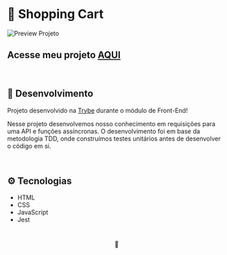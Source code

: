 # 🛒 Shopping Cart

![Preview Projeto](./imgs/Readme-gif.gif)

## Acesse meu projeto <a href="https://lauropera.github.io/shopping-cart/">AQUI</a>

<br />

## 📡 Desenvolvimento

Projeto desenvolvido na <a href="https://betrybe.com/" target="_blank">Trybe</a> durante o módulo de Front-End!

Nesse projeto desenvolvemos nosso conhecimento em requisições para uma API e funções assíncronas. O desenvolvimento foi em base da metodologia TDD, onde construímos testes unitários antes de desenvolver o código em si.

<br />

## ⚙️ Tecnologias

* HTML
* CSS
* JavaScript
* Jest

#

<div>
  <p align="center">🍐</p>
</div>
